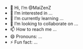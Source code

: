 - 👋 Hi, I’m @MaiZenZ
- 👀 I’m interested in ...
- 🌱 I’m currently learning ...
- 💞️ I’m looking to collaborate on ...
- 📫 How to reach me ...
- 😄 Pronouns: ...
- ⚡ Fun fact: ...

<!---
MaiZenZ/MaiZenZ is a ✨ special ✨ repository because its `README.md` (this file) appears on your GitHub profile.
You can click the Preview link to take a look at your changes.
--->
